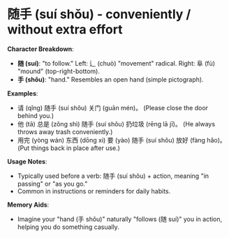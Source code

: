 # **随手 (suí shǒu) - conveniently / without extra effort**

**Character Breakdown**:  
- **随 (suí)**: "to follow." Left: 辶 (chuò) "movement" radical. Right: 阜 (fù) "mound" (top-right-bottom).  
- **手 (shǒu)**: "hand." Resembles an open hand (simple pictograph).

**Examples**:  
- 请 (qǐng) 随手 (suí shǒu) 关门 (guān mén)。 (Please close the door behind you.)  
- 他 (tā) 总是 (zǒng shì) 随手 (suí shǒu) 扔垃圾 (rēng lā jī)。 (He always throws away trash conveniently.)  
- 用完 (yòng wán) 东西 (dōng xi) 要 (yào) 随手 (suí shǒu) 放好 (fàng hǎo)。 (Put things back in place after use.)

**Usage Notes**:  
- Typically used before a verb: 随手 (suí shǒu) + action, meaning "in passing" or "as you go."  
- Common in instructions or reminders for daily habits.

**Memory Aids**:  
- Imagine your "hand (手 shǒu)" naturally "follows (随 suí)" you in action, helping you do something casually.